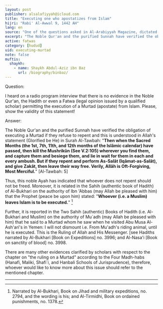 ```yaml
---
layout: post
publisher: alsalafiyyah@icloud.com
title: "Executing one who apostatizes from Islam"
hijri: "Rabi' Al-Awwal 9, 1442 AH"
lang: en
source: "One of the questions asked in Al-Arabiyyah Magazine, dictated by His Eminence on 3/6/1416 A.H"
excerpt: "The Noble Qur'an and the purified Sunnah have verified the obligation of executing a Murtad if they refuse to repent and this is understood in Allah's statement (Glorified be He) in Surah Al-Tawbah"
active: fatwas
category: [hudud]
uid: executing-murtad
note: false
muftis:
  shaykh: 
    - name: Shaykh Abdul-Aziz ibn Baz
      url: /biography/binbaz/
---
```


Question: 

I heard on a radio program interview that there is no evidence in the Noble Qur'an, the Hadith or even a Fatwa (legal opinion issued by a qualified scholar) permitting the execution of a Murtad (apostate) from Islam. Please, show the validity of this statement! 

Answer: 

The Noble Qur'an and the purified Sunnah have verified the obligation of executing a Murtad if they refuse to repent and this is understood in Allah's statement (Glorified be He) in Surah Al-Tawbah: "**Then when the Sacred Months (the 1st, 7th, 11th, and 12th months of the Islâmic calendar) have passed, then kill the Mushrikûn (See V.2:105) wherever you find them, and capture them and besiege them, and lie in wait for them in each and every ambush. But if they repent and perform As-Salât (Iqâmat-as-Salât), and give Zakât, then leave their way free. Verily, Allâh is Oft-Forgiving, Most Merciful.**" [Al-Tawbah: 5] 

Thus, this noble Ayah has indicated that whoever does not repent should not be freed. Moreover, it is related in the Sahih (authentic book of Hadith) of Al-Bukhari on the authority of Ibn 'Abbas (may Allah be pleased with him) that the Prophet (peace be upon him) stated: "**Whoever (i.e. a Muslim) leaves Islam is to be executed.**" [^1]

Further, it is reported in the Two Sahih (authentic) Books of Hadith (i.e. Al-Bukhari and Muslim) on the authority of Mu`adh (may Allah be pleased with him) that he said to a Murtad whom he saw when he visited Abu Musa Al-Ash'ari's in Yemen: I will not dismount i.e. From Mu'adh's riding animal, until he is executed. This is the Ruling of Allah and His Messenger. [see Hadiths narrated by Al-Bukhari [Book on Expeditions] no. 3996; and Al-Nasa'i [Book on sanctity of blood] no. 3998.

There are many other evidences clarified by scholars with respect to the chapter on "the ruling on a Murtad" according to the Four Madh-habs (Hanafi, Maliki, Shafi`i, and Hanbali Schools of Jurisprudence), therefore, whoever would like to know more about this issue should refer to the mentioned chapter.

---

[^1]: Narrated by Al-Bukhari, Book on Jihad and military expeditions, no. 2794, and the wording is his; and Al-Tirmidhi, Book on ordained punishments, no. 1378.
